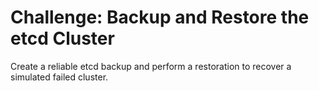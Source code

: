 # Challenge: Backup and Restore the etcd Cluster
Create a reliable etcd backup and perform a restoration to recover a simulated failed cluster.

